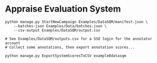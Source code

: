 # Appraise Evaluation System

    python manage.py StartNewCampaign Examples/DataSQM/manifest.json \
        --batches-json Examples/Data/batches.json \
        --csv-output Examples/DataSQM/output.csv

    # See Examples/DataSQM/outputs.csv for a SSO login for the annotator account
    # Collect some annotations, then export annotation scores...

    python manage.py ExportSystemScoresToCSV example8datasqm
